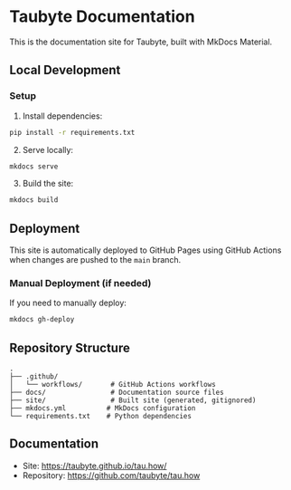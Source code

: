 # Taubyte Documentation

This is the documentation site for Taubyte, built with MkDocs Material.

## Local Development

### Setup

1. Install dependencies:

```bash
pip install -r requirements.txt
```

2. Serve locally:

```bash
mkdocs serve
```

3. Build the site:

```bash
mkdocs build
```

## Deployment

This site is automatically deployed to GitHub Pages using GitHub Actions when changes are pushed to the `main` branch.

### Manual Deployment (if needed)

If you need to manually deploy:

```bash
mkdocs gh-deploy
```

## Repository Structure

```
.
├── .github/
│   └── workflows/       # GitHub Actions workflows
├── docs/                # Documentation source files
├── site/                # Built site (generated, gitignored)
├── mkdocs.yml          # MkDocs configuration
└── requirements.txt    # Python dependencies
```

## Documentation

- Site: https://taubyte.github.io/tau.how/
- Repository: https://github.com/taubyte/tau.how
